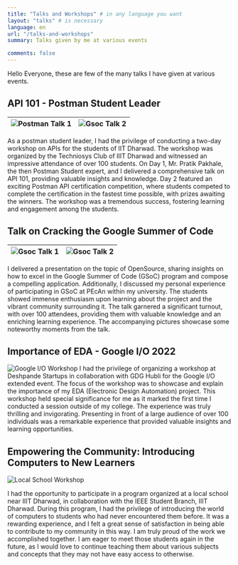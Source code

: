 ```yaml
---
title: "Talks and Workshops" # in any language you want
layout: "talks" # is necessary
language: en
url: "/talks-and-workshops"
summary: Talks given by me at various events

comments: false
---
```


Hello Everyone, these are few of the many talks I have given at various events.

## API 101 - Postman Student Leader
| ![Postman Talk 1](/img/postman-1.JPG) | ![Gsoc Talk 2](/img/postman-2.JPG) |
|:---:|:---:|

As a postman student leader, I had the privilege of conducting a two-day workshop on APIs for the students of IIT Dharwad. The workshop was organized by the Techniosys Club of IIIT Dharwad and witnessed an impressive attendance of over 100 students. On Day 1, Mr. Pratik Pakhale, the then Postman Student expert, and I delivered a comprehensive talk on API 101, providing valuable insights and knowledge. Day 2 featured an exciting Postman API certification competition, where students competed to complete the certification in the fastest time possible, with prizes awaiting the winners. The workshop was a tremendous success, fostering learning and engagement among the students.

## Talk on Cracking the Google Summer of Code
| ![Gsoc Talk 1](/img/gsoc-talk1.jpeg) | ![Gsoc Talk 2](/img/gsoc-talk2.jpeg) |
|:---:|:---:|

I delivered a presentation on the topic of OpenSource, sharing insights on how to excel in the Google Summer of Code (GSoC) program and compose a compelling application. Additionally, I discussed my personal experience of participating in GSoC at PEcAn within my university. The students showed immense enthusiasm upon learning about the project and the vibrant community surrounding it. The talk garnered a significant turnout, with over 100 attendees, providing them with valuable knowledge and an enriching learning experience. The accompanying pictures showcase some noteworthy moments from the talk.

## Importance of EDA - Google I/O 2022
![Google I/O Workshop](/img/google-deshpande-workshop.jpeg)
I had the privilege of organizing a workshop at Deshpande Startups in collaboration with GDG Hubli for the Google I/O extended event. The focus of the workshop was to showcase and explain the importance of my EDA (Electronic Design Automation) project. This workshop held special significance for me as it marked the first time I conducted a session outside of my college. The experience was truly thrilling and invigorating. Presenting in front of a large audience of over 100 individuals was a remarkable experience that provided valuable insights and learning opportunities.

## Empowering the Community: Introducing Computers to New Learners
![Local School Workshop](/img/local-school-workshop.jpeg)

I had the opportunity to participate in a program organized at a local school near IIIT Dharwad, in collaboration with the IEEE Student Branch, IIIT Dharwad. During this program, I had the privilege of introducing the world of computers to students who had never encountered them before. It was a rewarding experience, and I felt a great sense of satisfaction in being able to contribute to my community in this way. I am truly proud of the work we accomplished together. I am eager to meet those students again in the future, as I would love to continue teaching them about various subjects and concepts that they may not have easy access to otherwise.

